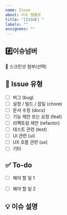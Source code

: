 ```yaml
---
name: Issue
about: 이슈 템플릿
title: "[ISSUE] "
labels: ""
assignees: ""
---
```

## #️⃣이슈넘버
<!--[이슈 라벨/#이슈넘버]설명-->
<!--ex.[ui/#3]로그인페이지구현-->


📸 스크린샷 첨부(선택)


## 🧩 Issue 유형
<!-- 해당되는 항목에 X 표시 -->
- [ ] 버그 (bug)
- [ ] 설정 / 빌드 / 잡일 (chore)
- [ ] 문서 수정 (docs)
- [ ] 기능 제안 또는 요청 (feat)
- [ ] 리팩토링 제안 (refactor)
- [ ] 테스트 관련 (test)
- [ ] UI 관련 (ui)
- [ ] UX 흐름 관련 (ux)
- [ ] 기타

## ✅ To-do
- [ ] 해야 할 일 1
- [ ] 해야 할 일 2


## 💡 이슈 설명
<!-- 무엇에 대한 이슈인지 자세히 설명해주세요 -->
